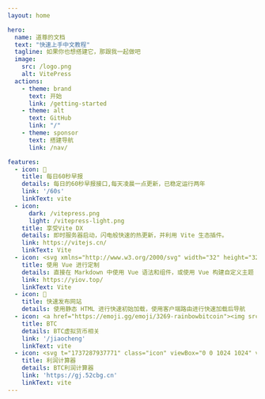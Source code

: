 ```yaml
---
layout: home

hero:
  name: 道尊的文档
  text: "快速上手中文教程"
  tagline: 如果你也想搭建它，那跟我一起做吧
  image:
    src: /logo.png
    alt: VitePress
  actions:
    - theme: brand
      text: 开始
      link: /getting-started
    - theme: alt
      text: GitHub
      link: "/"
    - theme: sponsor
      text: 搭建导航
      link: /nav/

features:
  - icon: 📝
    title: 每日60秒早报
    details: 每日的60秒早报接口,每天凌晨一点更新，已稳定运行两年
    link: '/60s'
    linkText: vite
  - icon: 
      dark: /vitepress.png
      light: /vitepress-light.png
    title: 享受Vite DX
    details: 即时服务器启动，闪电般快速的热更新，并利用 Vite 生态插件。
    link: https://vitejs.cn/
    linkText: Vite
  - icon: <svg xmlns="http://www.w3.org/2000/svg" width="32" height="32"><path fill="#41b883" d="M24.4 3.925H30l-14 24.15L2 3.925h10.71l3.29 5.6 3.22-5.6Z"/><path fill="#41b883" d="m2 3.925 14 24.15 14-24.15h-5.6L16 18.415 7.53 3.925Z"/><path fill="#35495e" d="M7.53 3.925 16 18.485l8.4-14.56h-5.18L16 9.525l-3.29-5.6Z"/></svg>
    title: 使用 Vue 进行定制
    details: 直接在 Markdown 中使用 Vue 语法和组件，或使用 Vue 构建自定义主题
    link: https://yiov.top/
    linkText: Vite
  - icon: 🚀
    title: 快速发布网站
    details: 使用静态 HTML 进行快速初始加载，使用客户端路由进行快速加载后导航
  - icon: <a href="https://emoji.gg/emoji/3269-rainbowbitcoin"><img src="https://cdn3.emoji.gg/emojis/3269-rainbowbitcoin.gif" width="64px" height="64px" alt="RainbowBitcoin"></a>
    title: BTC
    details: BTC虚拟货币相关
    link: '/jiaocheng'
    linkText: vite
  - icon: <svg t="1737287937771" class="icon" viewBox="0 0 1024 1024" version="1.1" xmlns="http://www.w3.org/2000/svg" p-id="6815" width="200" height="200"><path d="M149.3 85.3H704c35.3 0 64 28.7 64 64V704c0 35.3-28.7 64-64 64H149.3c-35.3 0-64-28.7-64-64V149.3c0-35.3 28.7-64 64-64z" fill="#FF5757" p-id="6816"></path><path d="M149.3 85.3h277.3v341.3H85.3V149.3c0-35.3 28.7-64 64-64z" fill="#E6E6E6" p-id="6817"></path><path d="M85.3 426.7h341.3V768H149.3c-35.3 0-64-28.7-64-64V426.7z" fill="#CCCCCC" p-id="6818"></path><path d="M497.8 355.6h199.1c7.9 0 14.2 6.4 14.2 14.2 0 7.9-6.4 14.2-14.2 14.2H497.8c-7.9 0-14.2-6.4-14.2-14.2 0-7.9 6.3-14.2 14.2-14.2zM497.8 469.3h199.1c7.9 0 14.2 6.4 14.2 14.2 0 7.9-6.4 14.2-14.2 14.2H497.8c-7.9 0-14.2-6.4-14.2-14.2 0-7.8 6.3-14.2 14.2-14.2z" fill="#FFFFFF" p-id="6819"></path><path d="M184.9 241.8h142.2c7.9 0 14.2 6.4 14.2 14.2 0 7.9-6.4 14.2-14.2 14.2H184.9c-7.9 0-14.2-6.4-14.2-14.2 0-7.9 6.3-14.2 14.2-14.2z" fill="" p-id="6820"></path><path d="M241.8 327.1V184.9c0-7.9 6.4-14.2 14.2-14.2 7.9 0 14.2 6.4 14.2 14.2v142.2c0 7.9-6.4 14.2-14.2 14.2-7.9 0-14.2-6.3-14.2-14.2zM184.9 583.1h142.2c7.9 0 14.2 6.4 14.2 14.2 0 7.9-6.4 14.2-14.2 14.2H184.9c-7.9 0-14.2-6.4-14.2-14.2 0-7.8 6.3-14.2 14.2-14.2z" fill="" p-id="6821"></path><path d="M820 516l-3.6 4.4c-0.1 0.1-0.1 0.2-0.2 0.3l-30.1 37.6H684.5l-30.1-37.5c-0.2-0.2-0.4-0.5-0.6-0.7l-3.3-4.1 0.6-1.1c-0.3-1-0.6-2.1-0.6-3.2 0-5.4 3.4-9.9 8.1-11.8l0.4-0.8s41.7-8.3 76.3-8.5c36.2-0.1 76.3 8.5 76.3 8.5l0.4 0.8c4.9 1.9 8.1 6.6 8.1 11.8 0 1.1-0.4 2.1-0.6 3.1l0.5 1.2z m-80.4 422.7c-140.3 0-199.1-50.1-199.1-152.9 0-85.2 66.7-174.2 147.6-202.2h103c80.9 28 147.6 117 147.6 202.2 0 102.8-58.9 152.9-199.1 152.9z m0 0" fill="#EBBF5C" p-id="6822"></path><path d="M794.7 769.6c9.3-0.1 16.8-7.6 16.8-16.9 0-9.3-7.5-16.9-16.8-16.9h-34.1c0.1-0.4 0-0.7 0-1.1l40-40.8c6.5-7.3 3.2-13.4-3.4-20.1-6.6-6.7-17.5-8.1-22.9-2.3l-34.4 36.6-37.1-37.1c-4.7-4.7-13.9-3.2-20.4 3.4-6.6 6.6-8.1 15.7-3.4 20.4l38 37.9c-0.7 0.9-1.2 1.9-1.4 3h-31c-4.5 0-8.8 1.8-12 4.9-3.2 3.2-5 7.5-5 12 0 9.3 7.6 16.9 16.9 16.9h34v16.8h-34c-4.5 0-8.8 1.8-12 4.9-3.2 3.2-5 7.5-5 12 0 9.3 7.6 16.9 16.9 16.9h34v17h0.3c-0.3 1.4-0.4 2.7-0.4 4.1 0 5.6 2.2 11 6.2 15s9.4 6.2 15 6.2 11-2.2 15-6.2 6.2-9.3 6.2-14.9c0-1.4-0.2-2.8-0.4-4.1h0.2v-17h34.2c9.3 0 16.8-7.6 16.8-16.9 0-9.3-7.5-16.9-16.8-16.9v-0.1h-34.2v-16.8h34.2z" fill="#FFFFFF" p-id="6823"></path></svg>
    title: 利润计算器
    details: BTC利润计算器
    link: 'https://gj.52cbg.cn'
    linkText: vite    
---
```


<HomeUnderline />

<confetti />

<busuanzi />

